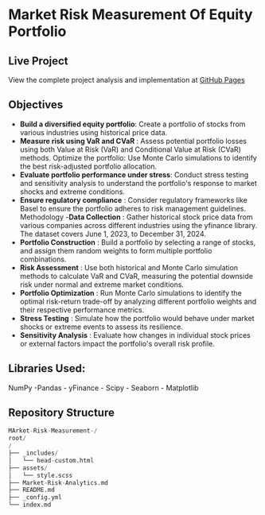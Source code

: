 # Market Risk Measurement Of Equity Portfolio 

## Live Project
View the complete project analysis and implementation at [GitHub Pages](https://majidjangani.github.io/Market-Risk-Measurement/)

## Objectives
- **Build a diversified equity portfolio**: Create a portfolio of stocks from various industries using historical price data.
- **Measure risk using VaR and CVaR** : Assess potential portfolio losses using both Value at Risk (VaR) and Conditional Value at Risk (CVaR) methods.
Optimize the portfolio: Use Monte Carlo simulations to identify the best risk-adjusted portfolio allocation.
- **Evaluate portfolio performance under stress**: Conduct stress testing and sensitivity analysis to understand the portfolio's response to market shocks and extreme conditions.
- **Ensure regulatory compliance** : Consider regulatory frameworks like Basel to ensure the portfolio adheres to risk management guidelines.
Methodology
-**Data Collection** : Gather historical stock price data from various companies across different industries using the yfinance library. The dataset covers June 1, 2023, to December 31, 2024.
- **Portfolio Construction** : Build a portfolio by selecting a range of stocks, and assign them random weights to form multiple portfolio combinations.
- **Risk Assessment** : Use both historical and Monte Carlo simulation methods to calculate VaR and CVaR, measuring the potential downside risk under normal and extreme market conditions.
- **Portfolio Optimization** : Run Monte Carlo simulations to identify the optimal risk-return trade-off by analyzing different portfolio weights and their respective performance metrics.
- **Stress Testing** : Simulate how the portfolio would behave under market shocks or extreme events to assess its resilience.
- **Sensitivity Analysis** : Evaluate how changes in individual stock prices or external factors impact the portfolio's overall risk profile.
## Libraries Used:
NumPy -Pandas - yFinance - Scipy - Seaborn - Matplotlib 

## Repository Structure
```python
MArket-Risk-Measurement-/
root/
/
├── _includes/
│   └── head-custom.html
├── assets/
│   └── style.scss
├── Market-Risk-Analytics.md 
├── README.md
├── _config.yml
└── index.md

